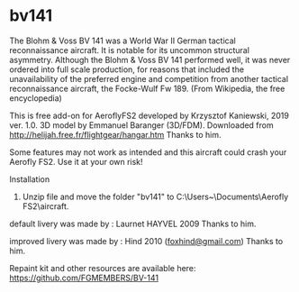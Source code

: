 # bv141
The Blohm & Voss BV 141 was a World War II German tactical reconnaissance aircraft. It is notable for its uncommon structural asymmetry. Although the Blohm & Voss BV 141 performed well, it was never ordered into full scale production, for reasons that included the unavailability of the preferred engine and competition from another tactical reconnaissance aircraft, the Focke-Wulf Fw 189. (From Wikipedia, the free encyclopedia)

This is free add-on for AeroflyFS2 developed by Krzysztof Kaniewski, 2019 ver. 1.0.
3D model by Emmanuel Baranger (3D/FDM). Downloaded from http://helijah.free.fr/flightgear/hangar.htm
Thanks to him.

 Some features may not work as intended and this aircraft could crash your Aerofly FS2. 
 Use it at your own risk!

Installation

1. Unzip file and move the folder "bv141" to C:\Users\~\Documents\Aerofly FS2\aircraft.


default livery was made by : Laurnet HAYVEL 2009
Thanks to him.

improved livery was made by : Hind 2010 (foxhind@gmail.com)
Thanks to him.

Repaint kit and other resources are available here: https://github.com/FGMEMBERS/BV-141